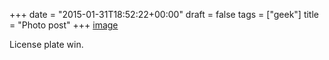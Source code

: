 +++
date = "2015-01-31T18:52:22+00:00"
draft = false
tags = ["geek"]
title = "Photo post"
+++
[image](/img/2015-01-31-photo-post/2c3de8ef575a09e56efebf28989b5bab7cebd651d30792948689f15e7c9e193b.jpg)

License plate win.
